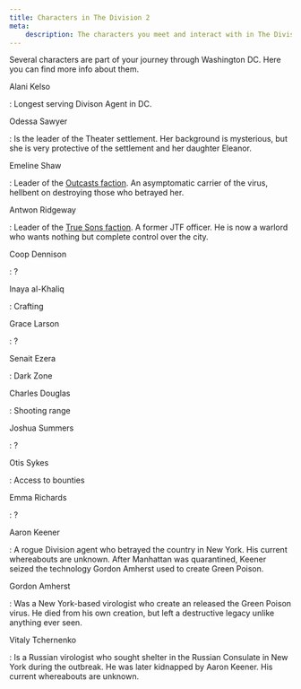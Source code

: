 ```yaml
---
title: Characters in The Division 2
meta:
    description: The characters you meet and interact with in The Division 2.
---
```


Several characters are part of your journey through Washington DC. Here you can find more info about them.

 Alani Kelso
 
 :  Longest serving Divison Agent in DC.
 
 Odessa Sawyer
 
 : Is the leader of the Theater settlement. Her background is mysterious, but she is very protective of the settlement and her daughter Eleanor.
  
 Emeline Shaw

 :  Leader of the [Outcasts faction](/outcasts.html). An asymptomatic carrier of the virus, hellbent on destroying those who betrayed her.

 Antwon Ridgeway
 
 : Leader of the [True Sons faction](/true-sons.html). A former JTF officer. He is now a warlord who wants nothing but complete control over the city.
 
 Coop Dennison
 
 :  ?
 
 Inaya al-Khaliq
 
 :  Crafting
 
 Grace Larson
 
 :  ?
 
 Senait Ezera
 
 :  Dark Zone
 
 Charles Douglas
 
 :  Shooting range
 
 Joshua Summers
 
 :  ?
 
 Otis Sykes
 
 :  Access to bounties
 
 Emma Richards
 
 :  ?
 
 Aaron Keener
 
 : A rogue Division agent who betrayed the country in New York. His current whereabouts are unknown. After Manhattan was quarantined, Keener seized the technology Gordon Amherst used to create Green Poison.
 
 Gordon Amherst
 
 : Was a New York-based virologist who create an released the Green Poison virus. He died from his own creation, but left a destructive legacy unlike anything ever seen.
 
 Vitaly Tchernenko
 
 : Is a Russian virologist who sought shelter in the Russian Consulate in New York during the outbreak. He was later kidnapped by Aaron Keener. His current whereabouts are unknown.
 